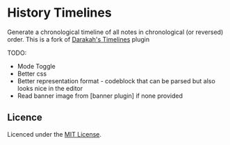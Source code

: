 # History Timelines
Generate a chronological timeline of all notes in chronological (or reversed) order. 
This is a fork of [Darakah's Timelines](https://github.com/Darakah/obsidian-timelines) plugin


TODO:
- Mode Toggle
- Better css
- Better representation format - codeblock that can be parsed but also looks nice in the editor
- Read banner image from [banner plugin] if none provided

## Licence

Licenced under the [MIT License](https://mit-license.org/).
